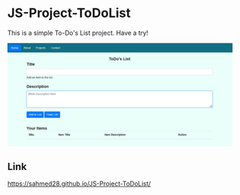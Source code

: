 # JS-Project-ToDoList

This is a simple To-Do's List project. Have a try!

![](img/todo.jpg)

## Link
https://sahmed28.github.io/JS-Project-ToDoList/

